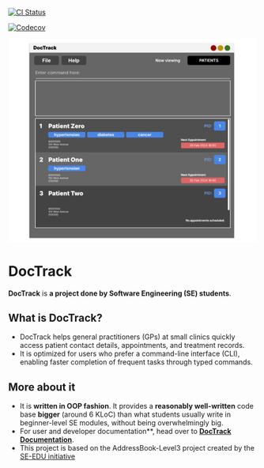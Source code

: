 [![CI Status](https://github.com/AY2425S1-CS2103T-W10-2/tp/workflows/Java%20CI/badge.svg)](https://github.com/AY2425S1-CS2103T-W08-3/tp/actions)

[![Codecov](https://codecov.io/gh/AY2425S1-CS2103T-W10-2/tp/graph/badge.svg?token=134QRO3UI3)](https://codecov.io/gh/AY2425S1-CS2103T-W10-2/tp)

![Ui](docs/images/Ui.png)

# DocTrack
**DocTrack** is **a project done by Software Engineering (SE) students**.<br>

## What is DocTrack?
* DocTrack helps general practitioners (GPs) at small clinics quickly access patient contact details, appointments, and treatment records. 
* It is optimized for users who prefer a command-line interface (CLI), enabling faster completion of frequent tasks through typed commands.

## More about it
  * It is **written in OOP fashion**. It provides a **reasonably well-written** code base **bigger** (around 6 KLoC) than what students usually write in beginner-level SE modules, without being overwhelmingly big.
  * For user and developer documentation**, head over to **[DocTrack Documentation](https://ay2425s1-cs2103t-w10-2.github.io/tp/)**.
* This project is based on the AddressBook-Level3 project created by the [SE-EDU initiative](https://se-education.org)
